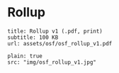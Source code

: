 # Rollup

```download
title: Rollup v1 (.pdf, print)
subtitle: 100 KB
url: assets/osf/osf_rollup_v1.pdf
```

```image
plain: true
src: "img/osf_rollup_v1.jpg"
```




